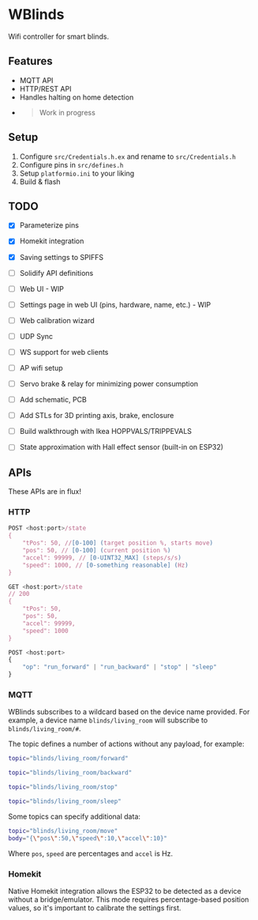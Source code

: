 # WBlinds

Wifi controller for smart blinds.

## Features
* MQTT API
* HTTP/REST API
* Handles halting on home detection
* > Work in progress

## Setup
1. Configure `src/Credentials.h.ex` and rename to `src/Credentials.h`
2. Configure pins in `src/defines.h`
3. Setup `platformio.ini` to your liking
4. Build & flash

## TODO
- [x] Parameterize pins
- [x] Homekit integration
- [x] Saving settings to SPIFFS
- [ ] Solidify API definitions
- [ ] Web UI - WIP
- [ ] Settings page in web UI (pins, hardware, name, etc.) - WIP
- [ ] Web calibration wizard
- [ ] UDP Sync
- [ ] WS support for web clients
- [ ] AP wifi setup
- [ ] Servo brake & relay for minimizing power consumption
- [ ] Add schematic, PCB
- [ ] Add STLs for 3D printing axis, brake, enclosure
- [ ] Build walkthrough with Ikea HOPPVALS/TRIPPEVALS
- [ ] State approximation with Hall effect sensor (built-in on ESP32)


## APIs
These APIs are in flux!

### HTTP
```js
POST <host:port>/state
{ 
    "tPos": 50, //[0-100] (target position %, starts move)
    "pos": 50, // [0-100] (current position %)
    "accel": 99999, // [0-UINT32_MAX] (steps/s/s)
    "speed": 1000, // [0-something reasonable] (Hz)
}
```
```js
GET <host:port>/state
// 200
{ 
    "tPos": 50,
    "pos": 50,
    "accel": 99999,
    "speed": 1000
}
```

```js
POST <host:port> 
{ 
    "op": "run_forward" | "run_backward" | "stop" | "sleep"
}
```

### MQTT
WBlinds subscribes to a wildcard based on the device name provided.
For example, a device name `blinds/living_room` will subscribe to `blinds/living_room/#`.

The topic defines a number of actions without any payload, for example:
```sh
topic="blinds/living_room/forward"
```
```sh
topic="blinds/living_room/backward"
```
```sh
topic="blinds/living_room/stop"
```
```sh
topic="blinds/living_room/sleep"
```

Some topics can specify additional data:
```sh
topic="blinds/living_room/move"
body="{\"pos\":50,\"speed\":10,\"accel\":10}"
```
Where `pos`, `speed` are percentages and `accel` is Hz.

### Homekit
Native Homekit integration allows the ESP32 to be detected as a device without a bridge/emulator. This mode requires percentage-based position values, so it's important to calibrate the settings first.